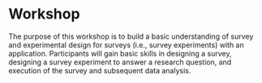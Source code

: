 # Workshop
The purpose of this workshop is to build a basic understanding of survey and experimental design for surveys (i.e., survey experiments) with an application. Participants will gain basic skills in designing a survey, designing a survey experiment to answer a research question, and execution of the survey and subsequent data analysis.
